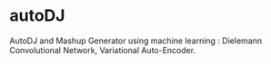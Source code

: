 # autoDJ
AutoDJ and Mashup Generator using machine learning : Dielemann Convolutional Network, Variational Auto-Encoder.

